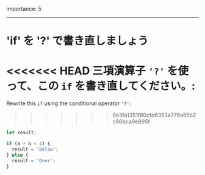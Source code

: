 importance: 5

---

# 'if' を '?' で書き直しましょう

<<<<<<< HEAD
三項演算子 `'?'` を使って、この `if` を書き直してください。:
=======
Rewrite this `if` using the conditional operator `'?'`:
>>>>>>> 9e3fa1351f80cfd6353a778a55b2c86bca9e895f

```js
let result;

if (a + b < 4) {
  result = 'Below';
} else {
  result = 'Over';
}
```
